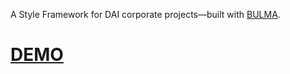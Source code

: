 A Style Framework for DAI corporate projects—built with [BULMA](https://bulma.io/).

# [DEMO](https://dai-style-framework.netlify.app/)
